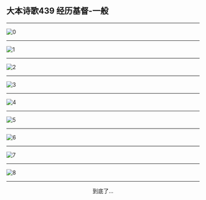 
## 大本诗歌439 经历基督-一般
        
<div id="aplayer0"></div>

---

<img alt="0" data-original="https://cdn.jsdelivr.net/gh/k34869/shi/data/d0439/0">

---

<img alt="1" data-original="https://cdn.jsdelivr.net/gh/k34869/shi/data/d0439/1">

---

<img alt="2" data-original="https://cdn.jsdelivr.net/gh/k34869/shi/data/d0439/2">

---

<img alt="3" data-original="https://cdn.jsdelivr.net/gh/k34869/shi/data/d0439/3">

---

<img alt="4" data-original="https://cdn.jsdelivr.net/gh/k34869/shi/data/d0439/4">

---

<img alt="5" data-original="https://cdn.jsdelivr.net/gh/k34869/shi/data/d0439/5">

---

<img alt="6" data-original="https://cdn.jsdelivr.net/gh/k34869/shi/data/d0439/6">

---

<img alt="7" data-original="https://cdn.jsdelivr.net/gh/k34869/shi/data/d0439/7">

---

<img alt="8" data-original="https://cdn.jsdelivr.net/gh/k34869/shi/data/d0439/8">

---

<p style="text-align: center">到底了...</p>

<script src="/js/dist-view.js"></script>

<script>
MAIN.id = 'd0439';
        
const ap0 = new APlayer({
    container: document.getElementById('aplayer0'),
    volume: 1,
    loop: 'none',
    preload: 'none',
    audio: [{
        name: '大本诗歌439.mp3',
        artist: '大本诗歌',
        url: 'https://res.wx.qq.com/voice/getvoice?mediaid=MzI0NTk3MDM5M18yMjQ3NDkyODc5',
        cover: '/favicon'
    }]
});
</script>
